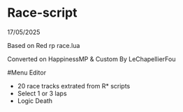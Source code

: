 # Race-script
17/05/2025

Based on Red rp race.lua

Converted on HappinessMP & Custom By LeChapellierFou

#Menu Editor
- 20 race tracks extrated from R* scripts
- Select 1 or 3 laps
- Logic Death
